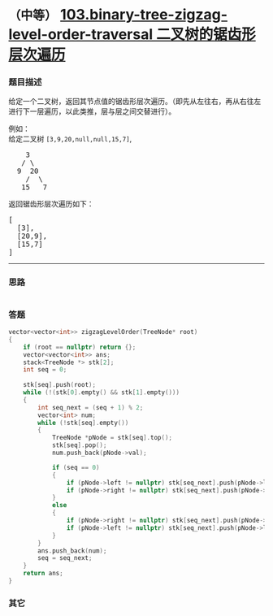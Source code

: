 # `（中等）` [103.binary-tree-zigzag-level-order-traversal 二叉树的锯齿形层次遍历](https://leetcode-cn.com/problems/binary-tree-zigzag-level-order-traversal/)

### 题目描述
<p>给定一个二叉树，返回其节点值的锯齿形层次遍历。（即先从左往右，再从右往左进行下一层遍历，以此类推，层与层之间交替进行）。</p>

<p>例如：<br>
给定二叉树&nbsp;<code>[3,9,20,null,null,15,7]</code>,</p>

<pre>    3
   / \
  9  20
    /  \
   15   7
</pre>

<p>返回锯齿形层次遍历如下：</p>

<pre>[
  [3],
  [20,9],
  [15,7]
]
</pre>


---
### 思路
```
```

### 答题
``` C++
vector<vector<int>> zigzagLevelOrder(TreeNode* root) 
{
	if (root == nullptr) return {};
	vector<vector<int>> ans;
	stack<TreeNode *> stk[2];
	int seq = 0;
	
	stk[seq].push(root);
	while (!(stk[0].empty() && stk[1].empty()))
	{
		int seq_next = (seq + 1) % 2;
		vector<int> num;
		while (!stk[seq].empty())
		{
			TreeNode *pNode = stk[seq].top();
			stk[seq].pop();
			num.push_back(pNode->val);

			if (seq == 0)
			{
				if (pNode->left != nullptr) stk[seq_next].push(pNode->left);
				if (pNode->right != nullptr) stk[seq_next].push(pNode->right);
			}
			else
			{
				if (pNode->right != nullptr) stk[seq_next].push(pNode->right);
				if (pNode->left != nullptr) stk[seq_next].push(pNode->left);
			}
		}
		ans.push_back(num);
		seq = seq_next;
	}
	return ans;
}
```

### 其它
``` C++
```

